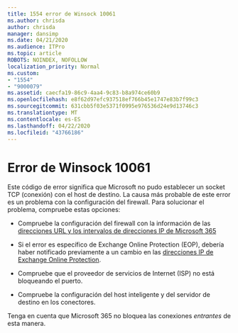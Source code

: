 ```yaml
---
title: 1554 error de Winsock 10061
ms.author: chrisda
author: chrisda
manager: dansimp
ms.date: 04/21/2020
ms.audience: ITPro
ms.topic: article
ROBOTS: NOINDEX, NOFOLLOW
localization_priority: Normal
ms.custom:
- "1554"
- "9000079"
ms.assetid: caecfa19-86c9-4aa4-9c83-b8a974ce60b9
ms.openlocfilehash: e8f62d97efc937518ef766b45e1747e83b7f99c3
ms.sourcegitcommit: 631cbb5f03e5371f0995e976536d24e9d13746c3
ms.translationtype: MT
ms.contentlocale: es-ES
ms.lasthandoff: 04/22/2020
ms.locfileid: "43766186"
---
```

# <a name="winsock-error-10061"></a>Error de Winsock 10061

Este código de error significa que Microsoft no pudo establecer un socket TCP (conexión) con el host de destino. La causa más probable de este error es un problema con la configuración del firewall. Para solucionar el problema, compruebe estas opciones:

- Compruebe la configuración del firewall con la información de las [direcciones URL y los intervalos de direcciones IP de Microsoft 365](https://docs.microsoft.com/office365/enterprise/urls-and-ip-address-ranges)

- Si el error es específico de Exchange Online Protection (EOP), debería haber notificado previamente a un cambio en las [direcciones IP de Exchange Online Protection](https://docs.microsoft.com/office365/SecurityCompliance/eop/exchange-online-protection-ip-addresses).

- Compruebe que el proveedor de servicios de Internet (ISP) no está bloqueando el puerto.

- Compruebe la configuración del host inteligente y del servidor de destino en los conectores.

Tenga en cuenta que Microsoft 365 no bloquea las conexiones *entrantes* de esta manera.
